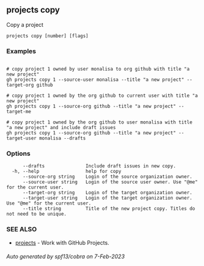 ## projects copy

Copy a project

```
projects copy [number] [flags]
```

### Examples

```

# copy project 1 owned by user monalisa to org github with title "a new project"
gh projects copy 1 --source-user monalisa --title "a new project" --target-org github

# copy project 1 owned by the org github to current user with title "a new project"
gh projects copy 1 --source-org github --title "a new project" --target-me

# copy project 1 owned by the org github to user monalisa with title "a new project" and include draft issues
gh projects copy 1 --source-org github --title "a new project" --target-user monalisa --drafts

```

### Options

```
      --drafts               Include draft issues in new copy.
  -h, --help                 help for copy
      --source-org string    Login of the source organization owner.
      --source-user string   Login of the source user owner. Use "@me" for the current user.
      --target-org string    Login of the target organization owner.
      --target-user string   Login of the target organization owner. Use "@me" for the current user.
      --title string         Title of the new project copy. Titles do not need to be unique.
```

### SEE ALSO

* [projects](projects.md)	 - Work with GitHub Projects.

###### Auto generated by spf13/cobra on 7-Feb-2023
